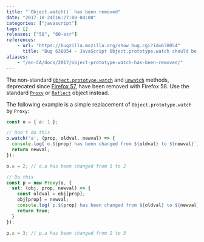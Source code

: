 ```yaml
---
title: "`Object.watch()` has been removed"
date: "2017-10-24T16:27:00-04:00"
categories: ["javascript"]
tags: []
releases: ["58", "60-esr"]
references:
    - url: "https://bugzilla.mozilla.org/show_bug.cgi?id=638054"
      title: "Bug 638054 - JavaScript Object.prototype.watch should be removed, once an adequate debugger-only replacement exists"
aliases:
    - "/en-CA/docs/2017/object-prototype-watch-has-been-removed/"
---
```

The non-standard [`Object.prototype.watch`](https://developer.mozilla.org/docs/Web/JavaScript/Reference/Global_Objects/Object/watch) and [`unwatch`](https://developer.mozilla.org/docs/Web/JavaScript/Reference/Global_Objects/Object/unwatch) methods, deprecated since [Firefox 57](https://www.fxsitecompat.dev/en-CA/docs/2017/object-prototype-watch-has-been-deprecated/), have been removed with Firefox 58. Use the standard [`Proxy`](https://developer.mozilla.org/docs/Web/JavaScript/Reference/Global_Objects/Proxy) or [`Reflect`](https://developer.mozilla.org/docs/Web/JavaScript/Reference/Global_Objects/Reflect) object instead.

The following example is a simple replacement of `Object.prototype.watch` by `Proxy`:

```js
const o = { a: 1 };

// Don't do this
o.watch('a', (prop, oldval, newval) => {
  console.log(`o.${prop} has been changed from ${oldval} to ${newval}`);
  return newval;
});

o.a = 2; // o.a has been changed from 1 to 2

// Do this
const p = new Proxy(o, {
  set: (obj, prop, newval) => {
    const oldval = obj[prop];
    obj[prop] = newval;
    console.log(`p.${prop} has been changed from ${oldval} to ${newval}`);
    return true;
  }
});

p.a = 3; // p.a has been changed from 2 to 3
```
